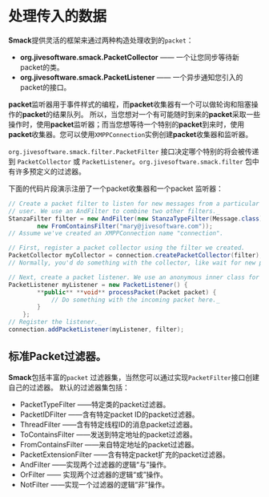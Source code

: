 # 处理传入的数据
**Smack**提供灵活的框架来通过两种构造处理收到的`packet`：

* **org.jivesoftware.smack.PacketCollector** —— 一个让您同步等待新packet的类。
* **org.jivesoftware.smack.PacketListener** —— 一个异步通知您引入的packet的接口。
 
**packet**监听器用于事件样式的编程，而**packet**收集器有一个可以做轮询和阻塞操作的**packet**的结果队列。 所以，当您想对一个有可能随时到来的**packet**采取一些操作时，使用**packet**监听器；而当您想等待一个特别的**packet**到来时，使用**packet**收集器。您可以使用```XMPPConnection```实例创建**packet**收集器和监听器。

```org.jivesoftware.smack.filter.PacketFilter``` 接口决定哪个特别的将会被传递到 ```PacketCollector``` 或 ```PacketListener```。```org.jivesoftware.smack.filter``` 包中有许多预定义的过滤器。

下面的代码片段演示注册了一个packet收集器和一个packet 监听器：
```java
// Create a packet filter to listen for new messages from a particular
// user. We use an AndFilter to combine two other filters._
StanzaFilter filter = new AndFilter(new StanzaTypeFilter(Message.class),
		new FromContainsFilter("mary@jivesoftware.com"));
// Assume we've created an XMPPConnection name "connection".

// First, register a packet collector using the filter we created.
PacketCollector myCollector = connection.createPacketCollector(filter);
// Normally, you'd do something with the collector, like wait for new packets.

// Next, create a packet listener. We use an anonymous inner class for brevity.
PacketListener myListener = new PacketListener() {
		**public** **void** processPacket(Packet packet) {
			// Do something with the incoming packet here._
		}
	};
// Register the listener._
connection.addPacketListener(myListener, filter);

```

## 标准Packet过滤器。

**Smack**包括丰富的`packet` 过滤器集，当然您可以通过实现`PacketFilter`接口创建自己的过滤器。 默认的过滤器集包括：
* PacketTypeFilter ——特定类的packet过滤器。
* PacketIDFilter ——含有特定packet ID的packet过滤器。
* ThreadFilter ——含有特定线程ID的消息packet过滤器。
* ToContainsFilter ——发送到特定地址的packet过滤器。
* FromContainsFilter ——来自特定地址的packet过滤器。
* PacketExtensionFilter ——含有特定packet扩充的packet过滤器。
* AndFilter ——实现两个过滤器的逻辑“与”操作。
* OrFilter —— 实现两个过滤器的逻辑“或”操作。
* NotFilter ——实现一个过滤器的逻辑“非”操作。